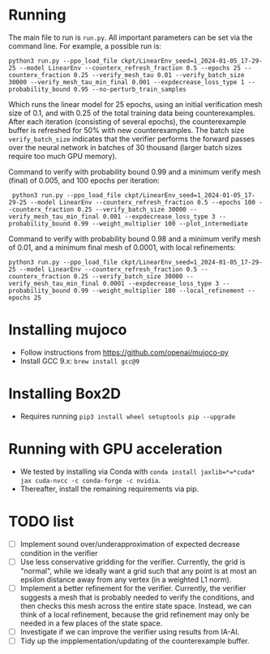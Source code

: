 # Running

The main file to run is `run.py`. All important parameters can be set via the command line. For example, a possible run is:

```python3 run.py --ppo_load_file ckpt/LinearEnv_seed=1_2024-01-05_17-29-25 --model LinearEnv --counterx_refresh_fraction 0.5 --epochs 25 --counterx_fraction 0.25 --verify_mesh_tau 0.01 --verify_batch_size 30000 --verify_mesh_tau_min_final 0.001 --expdecrease_loss_type 1 --probability_bound 0.95 --no-perturb_train_samples```

Which runs the linear model for 25 epochs, using an initial verification mesh size of 0.1, and with 0.25 of the total training data being counterexamples.
After each iteration (consisting of several epochs), the counterexample buffer is refreshed for 50% with new counterexamples.
The batch size `verify_batch_size` indicates that the verifier performs the forward passes over the neural network in batches of 30 thousand (larger batch sizes require too much GPU memory).

Command to verify with probability bound 0.99 and a minimum verify mesh (final) of 0.005, and 100 epochs per iteration:

``` python3 run.py --ppo_load_file ckpt/LinearEnv_seed=1_2024-01-05_17-29-25 --model LinearEnv --counterx_refresh_fraction 0.5 --epochs 100 --counterx_fraction 0.25 --verify_batch_size 30000 --verify_mesh_tau_min_final 0.001 --expdecrease_loss_type 3 --probability_bound 0.99 --weight_multiplier 100 --plot_intermediate```

Command to verify with probability bound 0.98 and a minimum verify mesh of 0.01, and a minimum final mesh of 0.0001, with local refinements:

```python3 run.py --ppo_load_file ckpt/LinearEnv_seed=1_2024-01-05_17-29-25 --model LinearEnv --counterx_refresh_fraction 0.5 --counterx_fraction 0.25 --verify_batch_size 30000 --verify_mesh_tau_min_final 0.0001 --expdecrease_loss_type 3 --probability_bound 0.99 --weight_multiplier 100 --local_refinement --epochs 25```

# Installing mujoco

- Follow instructions from https://github.com/openai/mujoco-py
- Install GCC 9.x: `brew install gcc@9`

# Installing Box2D

- Requires running `pip3 install wheel setuptools pip --upgrade`

# Running with GPU acceleration

- We tested by installing via Conda with `conda install jaxlib=*=*cuda* jax cuda-nvcc -c conda-forge -c nvidia`.
- Thereafter, install the remaining requirements via pip.

# TODO list

- [ ] Implement sound over/underapproximation of expected decrease condition in the verifier
- [ ] Use less conservative gridding for the verifier. Currently, the grid is "normal", while we ideally want a grid such that any point is at most an epsilon distance away from any vertex (in a weighted L1 norm).
- [ ] Implement a better refinement for the verifier. Currently, the verifier suggests a mesh that is probably needed to verify the conditions, and then checks this mesh across the entire state space. Instead, we can think of a local refinement, because the grid refinement may only be needed in a few places of the state space.
- [ ] Investigate if we can improve the verifier using results from IA-AI.
- [ ] Tidy up the impplementation/updating of the counterexample buffer.